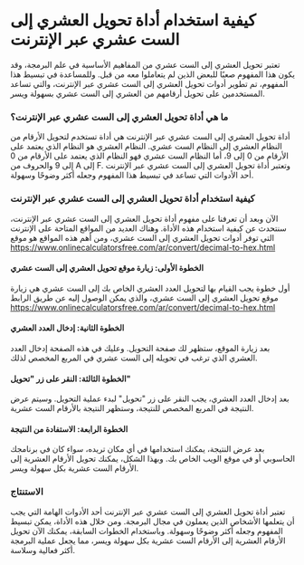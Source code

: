 كيفية استخدام أداة تحويل العشري إلى الست عشري عبر الإنترنت
==========================================================

تعتبر تحويل العشري إلى الست عشري من المفاهيم الأساسية في علم البرمجة، وقد يكون هذا المفهوم صعبًا للبعض الذين لم يتعاملوا معه من قبل. وللمساعدة في تبسيط هذا المفهوم، تم تطوير أدوات تحويل العشري إلى الست عشري عبر الإنترنت، والتي تساعد المستخدمين على تحويل أرقامهم من العشري إلى الست عشري بسهولة ويسر.

###  ما هي أداة تحويل العشري إلى الست عشري عبر الإنترنت؟ 

أداة تحويل العشري إلى الست عشري عبر الإنترنت هي أداة تستخدم لتحويل الأرقام من النظام العشري إلى النظام الست عشري. النظام العشري هو النظام الذي يعتمد على الأرقام من 0 إلى 9، أما النظام الست عشري فهو النظام الذي يعتمد على الأرقام من 0 إلى 9 والحروف من A إلى F. وتعتبر أداة تحويل العشري إلى الست عشري عبر الإنترنت أحد الأدوات التي تساعد في تبسيط هذا المفهوم وجعله أكثر وضوحًا وسهولة.

###  كيفية استخدام أداة تحويل العشري إلى الست عشري عبر الإنترنت 

الآن وبعد أن تعرفنا على مفهوم أداة تحويل العشري إلى الست عشري عبر الإنترنت، سنتحدث عن كيفية استخدام هذه الأداة. وهناك العديد من المواقع المتاحة على الإنترنت التي توفر أدوات تحويل العشري إلى الست عشري، ومن أهم هذه المواقع هو موقع <https://www.onlinecalculatorsfree.com/ar/convert/decimal-to-hex.html>

####  الخطوة الأولى: زيارة موقع تحويل العشري إلى الست عشري 

أول خطوة يجب القيام بها لتحويل العدد العشري الخاص بك إلى الست عشري هي زيارة موقع تحويل العشري إلى الست عشري، والذي يمكن الوصول إليه عن طريق الرابط <https://www.onlinecalculatorsfree.com/ar/convert/decimal-to-hex.html>

####  الخطوة الثانية: إدخال العدد العشري 

بعد زيارة الموقع، ستظهر لك صفحة التحويل. وعليك في هذه الصفحة إدخال العدد العشري الذي ترغب في تحويله إلى الست عشري في المربع المخصص لذلك.

####  الخطوة الثالثة: النقر على زر "تحويل" 

بعد إدخال العدد العشري، يجب النقر على زر "تحويل" لبدء عملية التحويل. وسيتم عرض النتيجة في المربع المخصص للنتيجة، وستظهر النتيجة بالأرقام الست عشرية.

####  الخطوة الرابعة: الاستفادة من النتيجة 

بعد عرض النتيجة، يمكنك استخدامها في أي مكان تريده، سواء كان في برنامجك الحاسوبي أو في موقع الويب الخاص بك. وبهذا الشكل، يمكنك تحويل الأرقام العشرية إلى الأرقام الست عشرية بكل سهولة ويسر.

###  الاستنتاج 

تعتبر أداة تحويل العشري إلى الست عشري عبر الإنترنت أحد الأدوات الهامة التي يجب أن يتعلمها الأشخاص الذين يعملون في مجال البرمجة. ومن خلال هذه الأداة، يمكن تبسيط المفهوم وجعله أكثر وضوحًا وسهولة. وباستخدام الخطوات السابقة، يمكنك الآن تحويل الأرقام العشرية إلى الأرقام الست عشرية بكل سهولة ويسر، مما يجعل عملية البرمجة أكثر فعالية وسلاسة.